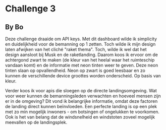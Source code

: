# Challenge 3

## By Bo

Deze challenge draaide om API keys. Met dit dashboard wilde ik simplicity en duidelijkheid voor de bemanning op 1 zetten. Toch wilde ik mijn design laten afwijken van het cliché "raket thema". Toch, wilde ik wel dat het design aansloot bij Musk en de raketlanding.
Daarom koos ik ervoor om de achtergond zwart te maken (de kleur van het heelal waar het ruimteschip vandaan komt) en de informatie met neon tinten weer te geven. Deze neon tinten slaan op opvallendheid. Neon op zwart is goed leesbaar en zo kunnen de verschillende device groottes worden onderscheid. Op basis van kleur. 

Verder koos ik voor apis die sloegen op de directe landingsomgeving. Wat voor weer kunnen de bemanningsleden verwachten en hoeveel mensen zijn er in de omgeving? Dit vond ik belangrijke informatie, omdat deze factoren de landing direct kunnen beïnvloeden. Een perfecte landing is op een plek met zo min mogelijk inwoners - om botsingen of ongelukken te voorkomen. Ook is het van belang dat de windsnelheid en windstoten zoveel mogelijk meevallen op de landingsplek. 

